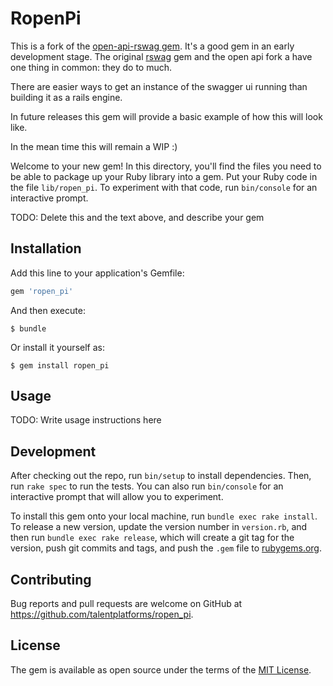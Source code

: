 # RopenPi

This is a fork of the [open-api-rswag gem](https://github.com/jdanielian/open-api-rswag).
It's a good gem in an early development stage. The original [rswag](https://github.com/rswag/rswag) gem and the open api fork a have one thing in common: they do to much. 

There are easier ways to get an instance of the swagger ui running than building it as a rails engine. 

In future releases this gem will provide a basic example of how this will look like.

In the mean time this will remain a WIP :)


Welcome to your new gem! In this directory, you'll find the files you need to be able to package up your Ruby library into a gem. Put your Ruby code in the file `lib/ropen_pi`. To experiment with that code, run `bin/console` for an interactive prompt.

TODO: Delete this and the text above, and describe your gem

## Installation

Add this line to your application's Gemfile:

```ruby
gem 'ropen_pi'
```

And then execute:

    $ bundle

Or install it yourself as:

    $ gem install ropen_pi

## Usage

TODO: Write usage instructions here

## Development

After checking out the repo, run `bin/setup` to install dependencies. Then, run `rake spec` to run the tests. You can also run `bin/console` for an interactive prompt that will allow you to experiment.

To install this gem onto your local machine, run `bundle exec rake install`. To release a new version, update the version number in `version.rb`, and then run `bundle exec rake release`, which will create a git tag for the version, push git commits and tags, and push the `.gem` file to [rubygems.org](https://rubygems.org).

## Contributing

Bug reports and pull requests are welcome on GitHub at https://github.com/talentplatforms/ropen_pi.

## License

The gem is available as open source under the terms of the [MIT License](https://opensource.org/licenses/MIT).
